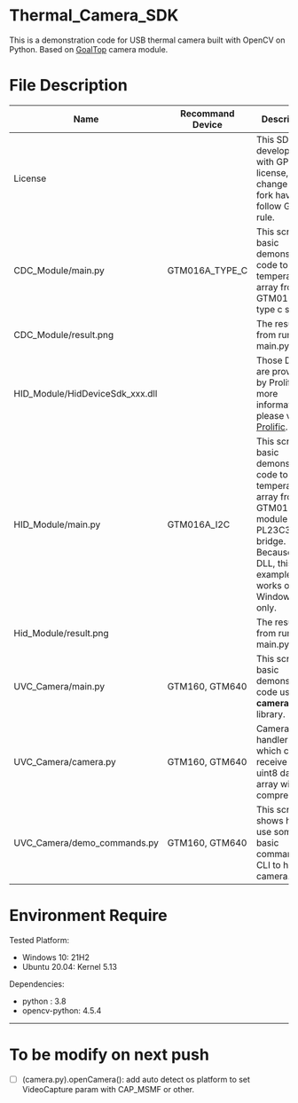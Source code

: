 # Thermal_Camera_SDK

This is a demonstration code for USB thermal camera built with OpenCV on Python. Based on [GoalTop](https://www.gtc.com.tw/en) camera module.

# File Description

|  Name   | Recommand Device | Description |
|---------|------------------|-------------|
| License |  | This SDK developed with GPL license, any change or fork have to follow GPL rule. |
| CDC_Module/main.py | GTM016A_TYPE_C | This script is a basic demonstration code to get temperature array from GTM016A type c series. |
| CDC_Module/result.png |  | The result from running main.py |
| HID_Module/HidDeviceSdk_xxx.dll |  | Those DLL are provided by Prolific. For more information, please visit [Prolific](https://www.prolific.com.tw/US/ShowProduct.aspx?pcid=41&showlevel=0017-0037-0041). |
| HID_Module/main.py | GTM016A_I2C | This script is a basic demonstration code to get temperature array from GTM016A module via PL23C3 I2C bridge. Because the DLL, this example code works on Windows only. |
| Hid_Module/result.png |  | The result from running main.py |
| UVC_Camera/main.py | GTM160, GTM640 | This script is a basic demonstration code using __camera.py__ library. |
| UVC_Camera/camera.py | GTM160, GTM640 | Camera handler library which can receive raw uint8 data array without compressed. |
| UVC_Camera/demo_commands.py | GTM160, GTM640 | This script shows how to use some basic commands on CLI to handle camera. |

# Environment Require

Tested Platform:
* Windows 10: 21H2
* Ubuntu 20.04: Kernel 5.13

Dependencies:
* python : 3.8
* opencv-python: 4.5.4

----

# To be modify on next push
- [ ] (camera.py).openCamera(): add auto detect os platform to set VideoCapture param with CAP_MSMF or other.
